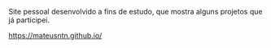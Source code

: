 Site pessoal desenvolvido a fins de estudo, que mostra alguns projetos que já participei.

https://mateusntn.github.io/
